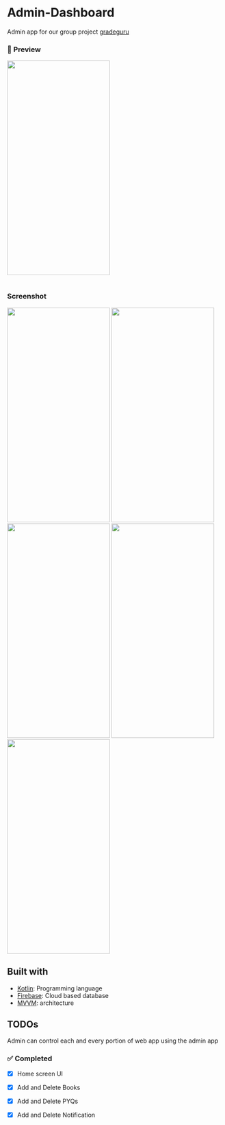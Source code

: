 # Admin-Dashboard

Admin app for our group project [gradeguru](https://gradeguru.netlify.app/)

### 📱 Preview
<img src = "https://github.com/khan-mujeeb/Admin-Dashboard/assets/89351750/bdce00f3-0740-48d6-a4f9-7739d6e99bf9" height="500" width = "240"/>

# 
### Screenshot
<img src = "https://github.com/khan-mujeeb/Admin-Dashboard/assets/89351750/13916a12-f667-493f-830d-d55a20ca225a" height="500" width = "240"/>
<img src = "https://github.com/khan-mujeeb/Admin-Dashboard/assets/89351750/11657f57-9184-479d-8757-fdd2747dba19" height="500" width = "240"/>
<img src = "https://github.com/khan-mujeeb/Admin-Dashboard/assets/89351750/775e640f-bf07-4a66-9d67-45deb2218a9f" height="500" width = "240"/>
<img src = "https://github.com/khan-mujeeb/Admin-Dashboard/assets/89351750/dea2bf08-5134-41d9-a532-171bb4c19caa" height="500" width = "240"/>
<img src = "https://github.com/khan-mujeeb/Admin-Dashboard/assets/89351750/46e38d46-7bb3-4d37-90f3-93d56adddf2d" height="500" width = "240"/>



## Built with 


- [Kotlin](kotlinlang.org): Programming language
- [Firebase](https://firebase.google.com/?hl=en&authuser=0): Cloud based database
- [MVVM](https://developer.android.com/topic/architecture): architecture

## TODOs

Admin can control each and every portion of web app using the admin app

### ✅ Completed
- [x] Home screen UI
- [x] Add and Delete Books
- [x] Add and Delete PYQs
- [x] Add and Delete Notification







